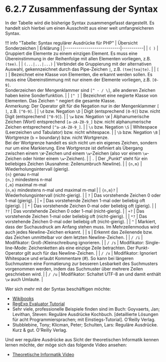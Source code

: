 # 6.2.7 Zusammenfassung der Syntax

In der Tabelle wird die bisherige Syntax zusammengefasst dargestellt. Es handelt sich hierbei um einen Ausschnitt aus einer weit umfangreicheren Syntax.

!!! info "Tabelle: Syntax regulärer Ausdrücke für PHP"
    | Übersicht Sonderzeichen              | Erklärung |
    |----------------------------|-----------|
    | `( )`                      | Gruppiert die Elemente zu einem einzigen Element. Es muss eine Übereinstimmung in der Reihenfolge mit allen Elementen vorliegen, z.B. `(tee)`. |
    | `(...|...|...)`            | Verbindet die Gruppierung mit der alternativen Auswahl, gekennzeichnet durch das Pipe-Zeichen `|`, z.B. `(tee|tea|te)`. |
    | `[ ]`                      | Bezeichnet eine Klasse von Elementen, die erkannt werden sollen. Es muss eine Übereinstimmung mit nur einem der Elemente vorliegen, z.B. `[0-9]`. <br>Sonderzeichen der Mengenklammer sind `[^ - / \]`, alle anderen Zeichen haben keine Sonderfunktion. |
    | `[^ ]`                     | Bezeichnet eine negierte Klasse von Elementen. Das Zeichen `^` negiert die gesamte Klasse. <br>Anmerkung: Der Operator gilt für die Negation nur in der Mengenklammer `[ ]`, z.B. `[^0-9]`. |
    | `\d` bzw. Negation `\D`    | Digit (entsprechend `[0-9]`) bzw. nicht Digit (entsprechend `[^0-9]`). |
    | `\w` bzw. Negation `\W`    | Alphanumerische Zeichen (Wort) entsprechend `[a-zA-Z0-9_]` bzw. nicht alphanumerische Zeichen entsprechend `[^a-zA-Z0-9_]`. |
    | `\s` bzw. Negation `\S`    | Whitespace (Leerzeichen und Tabulator) bzw. nicht whitespace. |
    | `\b` bzw. Negation `\B`    | Wortgrenze (`b` = boundary) bzw. nicht Wortgrenze. <br>Bei der Wortgrenze handelt es sich nicht um ein eigenes Zeichen, sondern nur um eine Markierung. Eine Wortgrenze ist definiert als Übergang zwischen einem `\W`-Zeichen und einem `\w`-Zeichen (also vor einem `\w`-Zeichen oder hinter einem `\w`-Zeichen). |
    | `.`                        | Der „Punkt“ steht für ein beliebiges Zeichen (Ausnahme: Zeilenumbruch Newline). |
    | `{n,m}`                    | Wiederholungsintervall (gierig).<br>`{n}` genau n-mal<br>`{n,}` mindestens n-mal<br>`{,m}` maximal m-mal<br>`{n,m}` mindestens n-mal und maximal m-mal |
    | `{n,m}?`                   | Wiederholungsintervall (nicht-gierig). |
    | `?`                        | Das vorstehende Zeichen 0 oder 1-mal (gierig). |
    | `+`                        | Das vorstehende Zeichen 1-mal oder beliebig oft (gierig). |
    | `*`                        | Das vorstehende Zeichen 0-mal oder beliebig oft (gierig). |
    | `??`                       | Das vorstehende Zeichen 0 oder 1-mal (nicht-gierig). |
    | `+?`                       | Das vorstehende Zeichen 1-mal oder beliebig oft (nicht-gierig). |
    | `*?`                       | Das vorstehende Zeichen 0-mal oder beliebig oft (nicht-gierig). |
    | `^`                        | Markiert, dass der Suchausdruck am Anfang stehen muss. Im Mehrzeilenmodus wird auch jedes Newline-Zeichen erkannt. |
    | `$`                        | Erkennt das Zeilenende bzw. das Zeichen unmittelbar vor dem letzten Newline-Zeichen. |
    | `/ /i`                     | Modifikator: Groß-/Kleinschreibung ignorieren. |
    | `/ /s`                     | Modifikator: Single-line-Mode: Zeichenketten als eine einzige Zeile betrachten. Der Punkt-Operator gilt auch für das Newline-Zeichen. |
    | `/ /x`                     | Modifikator: Ignoriert Whitespace und erlaubt Kommentare (#). So kann bei längeren Suchmustern eine Formatierung zur besseren Lesbarkeit des Suchmusters vorgenommen werden, indem das Suchmuster über mehrere Zeilen geschrieben wird. |
    | `/ /u`                     | Modifikator: Schaltet UTF-8 an und damit enthält `\w` auch Umlaute. |

Wer sich mehr mit der Syntax beschäftigen möchte:

- [Wikibooks](https://de.wikibooks.org/wiki/Websiteentwicklung:_PHP:_Regul%C3%A4re_Ausdr%C3%BCcke)
- [RegExp Evaluator Tutorial](http://regexp-evaluator.de/tutorial/)
- Sehr viele, professionelle Beispiele finden sind im Buch: Goyvaerts, Jan; Levithan, Steven: Reguläre Ausdrücke Kochbuch. [detaillierte Lösungen für acht Programmiersprachen; mit Einstiegs-Tutorial]. O'Reilly Verlag.
- Stubblebine, Tony; Klicman, Peter; Schulten, Lars: Reguläre Ausdrücke. Kurz & gut. O'Reilly Verlag.

Und wer reguläre Ausdrücke aus Sicht der theoretischen Informatik kennen lernen möchte, der möge sich das folgende Video ansehen:  

- [Theoretische Informatik Video](https://www.youtube.com/watch?v=d_Rc4-1Pzbc)

